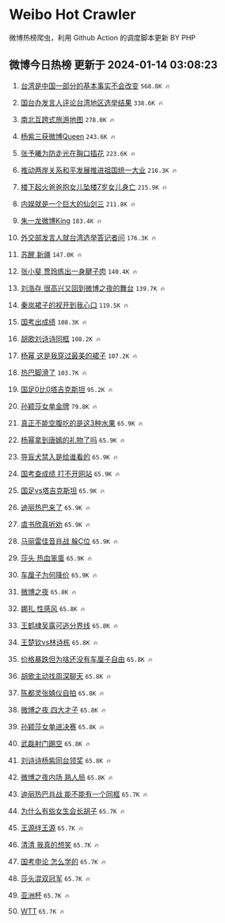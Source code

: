 # Weibo Hot Crawler 



微博热榜爬虫，利用 Github Action 的调度脚本更新 BY PHP 


## 微博今日热榜 更新于 2024-01-14 03:08:23 
1. [台湾是中国一部分的基本事实不会改变](https://s.weibo.com/weibo?q=%23%E5%8F%B0%E6%B9%BE%E6%98%AF%E4%B8%AD%E5%9B%BD%E4%B8%80%E9%83%A8%E5%88%86%E7%9A%84%E5%9F%BA%E6%9C%AC%E4%BA%8B%E5%AE%9E%E4%B8%8D%E4%BC%9A%E6%94%B9%E5%8F%98%23&t=31&band_rank=1&Refer=top) `568.8K 🔥` 

1. [国台办发言人评论台湾地区选举结果](https://s.weibo.com/weibo?q=%23%E5%9B%BD%E5%8F%B0%E5%8A%9E%E5%8F%91%E8%A8%80%E4%BA%BA%E8%AF%84%E8%AE%BA%E5%8F%B0%E6%B9%BE%E5%9C%B0%E5%8C%BA%E9%80%89%E4%B8%BE%E7%BB%93%E6%9E%9C%23&t=31&band_rank=2&Refer=top) `338.6K 🔥` 

1. [南北互跨式旅游地图](https://s.weibo.com/weibo?q=%23%E5%8D%97%E5%8C%97%E4%BA%92%E8%B7%A8%E5%BC%8F%E6%97%85%E6%B8%B8%E5%9C%B0%E5%9B%BE%23&t=31&band_rank=3&Refer=top) `278.0K 🔥` 

1. [杨紫三获微博Queen](https://s.weibo.com/weibo?q=%23%E6%9D%A8%E7%B4%AB%E4%B8%89%E8%8E%B7%E5%BE%AE%E5%8D%9AQueen%23&t=31&band_rank=4&Refer=top) `243.6K 🔥` 

1. [张予曦为防走光在胸口插花](https://s.weibo.com/weibo?q=%23%E5%BC%A0%E4%BA%88%E6%9B%A6%E4%B8%BA%E9%98%B2%E8%B5%B0%E5%85%89%E5%9C%A8%E8%83%B8%E5%8F%A3%E6%8F%92%E8%8A%B1%23&t=31&band_rank=5&Refer=top) `223.6K 🔥` 

1. [推动两岸关系和平发展推进祖国统一大业](https://s.weibo.com/weibo?q=%23%E6%8E%A8%E5%8A%A8%E4%B8%A4%E5%B2%B8%E5%85%B3%E7%B3%BB%E5%92%8C%E5%B9%B3%E5%8F%91%E5%B1%95%E6%8E%A8%E8%BF%9B%E7%A5%96%E5%9B%BD%E7%BB%9F%E4%B8%80%E5%A4%A7%E4%B8%9A%23&t=31&band_rank=6&Refer=top) `216.3K 🔥` 

1. [楼下起火爸爸抱女儿坠楼7岁女儿身亡](https://s.weibo.com/weibo?q=%23%E6%A5%BC%E4%B8%8B%E8%B5%B7%E7%81%AB%E7%88%B8%E7%88%B8%E6%8A%B1%E5%A5%B3%E5%84%BF%E5%9D%A0%E6%A5%BC7%E5%B2%81%E5%A5%B3%E5%84%BF%E8%BA%AB%E4%BA%A1%23&t=31&band_rank=7&Refer=top) `215.9K 🔥` 

1. [内娱就是一个巨大的仙剑三](https://s.weibo.com/weibo?q=%E5%86%85%E5%A8%B1%E5%B0%B1%E6%98%AF%E4%B8%80%E4%B8%AA%E5%B7%A8%E5%A4%A7%E7%9A%84%E4%BB%99%E5%89%91%E4%B8%89&t=31&band_rank=8&Refer=top) `211.8K 🔥` 

1. [朱一龙微博King](https://s.weibo.com/weibo?q=%23%E6%9C%B1%E4%B8%80%E9%BE%99%E5%BE%AE%E5%8D%9AKing%23&t=31&band_rank=9&Refer=top) `183.4K 🔥` 

1. [外交部发言人就台湾选举答记者问](https://s.weibo.com/weibo?q=%23%E5%A4%96%E4%BA%A4%E9%83%A8%E5%8F%91%E8%A8%80%E4%BA%BA%E5%B0%B1%E5%8F%B0%E6%B9%BE%E9%80%89%E4%B8%BE%E7%AD%94%E8%AE%B0%E8%80%85%E9%97%AE%23&t=31&band_rank=10&Refer=top) `176.3K 🔥` 

1. [苏醒 新疆](https://s.weibo.com/weibo?q=%E8%8B%8F%E9%86%92%20%E6%96%B0%E7%96%86&t=31&band_rank=11&Refer=top) `147.0K 🔥` 

1. [张小斐 贾玲练出一身腱子肉](https://s.weibo.com/weibo?q=%E5%BC%A0%E5%B0%8F%E6%96%90%20%E8%B4%BE%E7%8E%B2%E7%BB%83%E5%87%BA%E4%B8%80%E8%BA%AB%E8%85%B1%E5%AD%90%E8%82%89&t=31&band_rank=12&Refer=top) `140.4K 🔥` 

1. [刘浩存 很高兴又回到微博之夜的舞台](https://s.weibo.com/weibo?q=%E5%88%98%E6%B5%A9%E5%AD%98%20%E5%BE%88%E9%AB%98%E5%85%B4%E5%8F%88%E5%9B%9E%E5%88%B0%E5%BE%AE%E5%8D%9A%E4%B9%8B%E5%A4%9C%E7%9A%84%E8%88%9E%E5%8F%B0&t=31&band_rank=13&Refer=top) `139.7K 🔥` 

1. [秦岚裙子的衩开到我心口](https://s.weibo.com/weibo?q=%23%E7%A7%A6%E5%B2%9A%E8%A3%99%E5%AD%90%E7%9A%84%E8%A1%A9%E5%BC%80%E5%88%B0%E6%88%91%E5%BF%83%E5%8F%A3%23&t=31&band_rank=14&Refer=top) `119.5K 🔥` 

1. [国考出成绩](https://s.weibo.com/weibo?q=%E5%9B%BD%E8%80%83%E5%87%BA%E6%88%90%E7%BB%A9&t=31&band_rank=15&Refer=top) `108.3K 🔥` 

1. [胡歌刘诗诗同框](https://s.weibo.com/weibo?q=%23%E8%83%A1%E6%AD%8C%E5%88%98%E8%AF%97%E8%AF%97%E5%90%8C%E6%A1%86%23&t=31&band_rank=16&Refer=top) `108.2K 🔥` 

1. [杨幂 这是我穿过最美的裙子](https://s.weibo.com/weibo?q=%E6%9D%A8%E5%B9%82%20%E8%BF%99%E6%98%AF%E6%88%91%E7%A9%BF%E8%BF%87%E6%9C%80%E7%BE%8E%E7%9A%84%E8%A3%99%E5%AD%90&t=31&band_rank=17&Refer=top) `107.2K 🔥` 

1. [热巴脚滑了](https://s.weibo.com/weibo?q=%23%E7%83%AD%E5%B7%B4%E8%84%9A%E6%BB%91%E4%BA%86%23&t=31&band_rank=18&Refer=top) `103.7K 🔥` 

1. [国足0比0塔吉克斯坦](https://s.weibo.com/weibo?q=%E5%9B%BD%E8%B6%B30%E6%AF%940%E5%A1%94%E5%90%89%E5%85%8B%E6%96%AF%E5%9D%A6&t=31&band_rank=19&Refer=top) `95.2K 🔥` 

1. [孙颖莎女单金牌](https://s.weibo.com/weibo?q=%E5%AD%99%E9%A2%96%E8%8E%8E%E5%A5%B3%E5%8D%95%E9%87%91%E7%89%8C&t=31&band_rank=20&Refer=top) `79.8K 🔥` 

1. [真正不能空腹吃的是这3种水果](https://s.weibo.com/weibo?q=%23%E7%9C%9F%E6%AD%A3%E4%B8%8D%E8%83%BD%E7%A9%BA%E8%85%B9%E5%90%83%E7%9A%84%E6%98%AF%E8%BF%993%E7%A7%8D%E6%B0%B4%E6%9E%9C%23&t=31&band_rank=21&Refer=top) `65.9K 🔥` 

1. [杨幂拿到唐嫣的礼物了吗](https://s.weibo.com/weibo?q=%E6%9D%A8%E5%B9%82%E6%8B%BF%E5%88%B0%E5%94%90%E5%AB%A3%E7%9A%84%E7%A4%BC%E7%89%A9%E4%BA%86%E5%90%97&t=31&band_rank=22&Refer=top) `65.9K 🔥` 

1. [导盲犬禁入是给谁看的](https://s.weibo.com/weibo?q=%23%E5%AF%BC%E7%9B%B2%E7%8A%AC%E7%A6%81%E5%85%A5%E6%98%AF%E7%BB%99%E8%B0%81%E7%9C%8B%E7%9A%84%23&t=31&band_rank=23&Refer=top) `65.9K 🔥` 

1. [国考查成绩 打不开网站](https://s.weibo.com/weibo?q=%E5%9B%BD%E8%80%83%E6%9F%A5%E6%88%90%E7%BB%A9%20%E6%89%93%E4%B8%8D%E5%BC%80%E7%BD%91%E7%AB%99&t=31&band_rank=24&Refer=top) `65.9K 🔥` 

1. [国足vs塔吉克斯坦](https://s.weibo.com/weibo?q=%23%E5%9B%BD%E8%B6%B3vs%E5%A1%94%E5%90%89%E5%85%8B%E6%96%AF%E5%9D%A6%23&t=31&band_rank=25&Refer=top) `65.9K 🔥` 

1. [迪丽热巴来了](https://s.weibo.com/weibo?q=%23%E8%BF%AA%E4%B8%BD%E7%83%AD%E5%B7%B4%E6%9D%A5%E4%BA%86%23&t=31&band_rank=26&Refer=top) `65.9K 🔥` 

1. [虞书欣真听劝](https://s.weibo.com/weibo?q=%E8%99%9E%E4%B9%A6%E6%AC%A3%E7%9C%9F%E5%90%AC%E5%8A%9D&t=31&band_rank=27&Refer=top) `65.9K 🔥` 

1. [马丽雷佳音肖战 躲C位](https://s.weibo.com/weibo?q=%E9%A9%AC%E4%B8%BD%E9%9B%B7%E4%BD%B3%E9%9F%B3%E8%82%96%E6%88%98%20%E8%BA%B2C%E4%BD%8D&t=31&band_rank=28&Refer=top) `65.9K 🔥` 

1. [莎头 热血笨蛋](https://s.weibo.com/weibo?q=%E8%8E%8E%E5%A4%B4%20%E7%83%AD%E8%A1%80%E7%AC%A8%E8%9B%8B&t=31&band_rank=29&Refer=top) `65.9K 🔥` 

1. [车厘子为何降价](https://s.weibo.com/weibo?q=%23%E8%BD%A6%E5%8E%98%E5%AD%90%E4%B8%BA%E4%BD%95%E9%99%8D%E4%BB%B7%23&t=31&band_rank=30&Refer=top) `65.9K 🔥` 

1. [微博之夜](https://s.weibo.com/weibo?q=%E5%BE%AE%E5%8D%9A%E4%B9%8B%E5%A4%9C&t=31&band_rank=31&Refer=top) `65.8K 🔥` 

1. [娜扎 性感风](https://s.weibo.com/weibo?q=%E5%A8%9C%E6%89%8E%20%E6%80%A7%E6%84%9F%E9%A3%8E&t=31&band_rank=32&Refer=top) `65.8K 🔥` 

1. [王鹤棣吴露可逃分界线](https://s.weibo.com/weibo?q=%23%E7%8E%8B%E9%B9%A4%E6%A3%A3%E5%90%B4%E9%9C%B2%E5%8F%AF%E9%80%83%E5%88%86%E7%95%8C%E7%BA%BF%23&t=31&band_rank=33&Refer=top) `65.8K 🔥` 

1. [王楚钦vs林诗栋](https://s.weibo.com/weibo?q=%23%E7%8E%8B%E6%A5%9A%E9%92%A6vs%E6%9E%97%E8%AF%97%E6%A0%8B%23&t=31&band_rank=34&Refer=top) `65.8K 🔥` 

1. [价格暴跌但为啥还没有车厘子自由](https://s.weibo.com/weibo?q=%23%E4%BB%B7%E6%A0%BC%E6%9A%B4%E8%B7%8C%E4%BD%86%E4%B8%BA%E5%95%A5%E8%BF%98%E6%B2%A1%E6%9C%89%E8%BD%A6%E5%8E%98%E5%AD%90%E8%87%AA%E7%94%B1%23&t=31&band_rank=35&Refer=top) `65.8K 🔥` 

1. [胡歌主动找周深聊天](https://s.weibo.com/weibo?q=%23%E8%83%A1%E6%AD%8C%E4%B8%BB%E5%8A%A8%E6%89%BE%E5%91%A8%E6%B7%B1%E8%81%8A%E5%A4%A9%23&t=31&band_rank=36&Refer=top) `65.8K 🔥` 

1. [陈都灵张婧仪自拍](https://s.weibo.com/weibo?q=%E9%99%88%E9%83%BD%E7%81%B5%E5%BC%A0%E5%A9%A7%E4%BB%AA%E8%87%AA%E6%8B%8D&t=31&band_rank=37&Refer=top) `65.8K 🔥` 

1. [微博之夜 四大才子](https://s.weibo.com/weibo?q=%E5%BE%AE%E5%8D%9A%E4%B9%8B%E5%A4%9C%20%E5%9B%9B%E5%A4%A7%E6%89%8D%E5%AD%90&t=31&band_rank=38&Refer=top) `65.8K 🔥` 

1. [孙颖莎女单进决赛](https://s.weibo.com/weibo?q=%23%E5%AD%99%E9%A2%96%E8%8E%8E%E5%A5%B3%E5%8D%95%E8%BF%9B%E5%86%B3%E8%B5%9B%23&t=31&band_rank=39&Refer=top) `65.8K 🔥` 

1. [武磊射门踢空](https://s.weibo.com/weibo?q=%23%E6%AD%A6%E7%A3%8A%E5%B0%84%E9%97%A8%E8%B8%A2%E7%A9%BA%23&t=31&band_rank=40&Refer=top) `65.8K 🔥` 

1. [刘诗诗杨紫同台领奖](https://s.weibo.com/weibo?q=%23%E5%88%98%E8%AF%97%E8%AF%97%E6%9D%A8%E7%B4%AB%E5%90%8C%E5%8F%B0%E9%A2%86%E5%A5%96%23&t=31&band_rank=41&Refer=top) `65.8K 🔥` 

1. [微博之夜内场 熟人局](https://s.weibo.com/weibo?q=%E5%BE%AE%E5%8D%9A%E4%B9%8B%E5%A4%9C%E5%86%85%E5%9C%BA%20%E7%86%9F%E4%BA%BA%E5%B1%80&t=31&band_rank=42&Refer=top) `65.8K 🔥` 

1. [迪丽热巴肖战 能不能有一个同框](https://s.weibo.com/weibo?q=%E8%BF%AA%E4%B8%BD%E7%83%AD%E5%B7%B4%E8%82%96%E6%88%98%20%E8%83%BD%E4%B8%8D%E8%83%BD%E6%9C%89%E4%B8%80%E4%B8%AA%E5%90%8C%E6%A1%86&t=31&band_rank=43&Refer=top) `65.7K 🔥` 

1. [为什么有些女生会长胡子](https://s.weibo.com/weibo?q=%23%E4%B8%BA%E4%BB%80%E4%B9%88%E6%9C%89%E4%BA%9B%E5%A5%B3%E7%94%9F%E4%BC%9A%E9%95%BF%E8%83%A1%E5%AD%90%23&t=31&band_rank=44&Refer=top) `65.7K 🔥` 

1. [王源绊王源](https://s.weibo.com/weibo?q=%E7%8E%8B%E6%BA%90%E7%BB%8A%E7%8E%8B%E6%BA%90&t=31&band_rank=45&Refer=top) `65.7K 🔥` 

1. [清清 我真的想笑](https://s.weibo.com/weibo?q=%E6%B8%85%E6%B8%85%20%E6%88%91%E7%9C%9F%E7%9A%84%E6%83%B3%E7%AC%91&t=31&band_rank=46&Refer=top) `65.7K 🔥` 

1. [国考申论 怎么学的](https://s.weibo.com/weibo?q=%E5%9B%BD%E8%80%83%E7%94%B3%E8%AE%BA%20%E6%80%8E%E4%B9%88%E5%AD%A6%E7%9A%84&t=31&band_rank=47&Refer=top) `65.7K 🔥` 

1. [莎头混双冠军](https://s.weibo.com/weibo?q=%E8%8E%8E%E5%A4%B4%E6%B7%B7%E5%8F%8C%E5%86%A0%E5%86%9B&t=31&band_rank=48&Refer=top) `65.7K 🔥` 

1. [亚洲杯](https://s.weibo.com/weibo?q=%E4%BA%9A%E6%B4%B2%E6%9D%AF&t=31&band_rank=49&Refer=top) `65.7K 🔥` 

1. [WTT](https://s.weibo.com/weibo?q=WTT&t=31&band_rank=50&Refer=top) `65.7K 🔥` 


